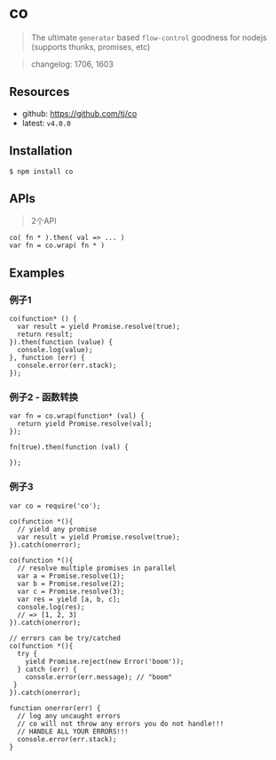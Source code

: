 # co

> The ultimate `generator` based `flow-control` goodness for nodejs (supports thunks, promises, etc)

> changelog: 1706, 1603

## Resources

* github: <https://github.com/tj/co>
* latest: `v4.0.0`


## Installation

    $ npm install co


## APIs
> 2个API

    co( fn * ).then( val => ... )
    var fn = co.wrap( fn * )



## Examples

### 例子1

    co(function* () {
      var result = yield Promise.resolve(true);
      return result;
    }).then(function (value) {
      console.log(value);
    }, function (err) {
      console.error(err.stack);
    });


### 例子2 - 函数转换

    var fn = co.wrap(function* (val) {
      return yield Promise.resolve(val);
    });

    fn(true).then(function (val) {

    });


### 例子3

    var co = require('co');

    co(function *(){
      // yield any promise
      var result = yield Promise.resolve(true);
    }).catch(onerror);

    co(function *(){
      // resolve multiple promises in parallel
      var a = Promise.resolve(1);
      var b = Promise.resolve(2);
      var c = Promise.resolve(3);
      var res = yield [a, b, c];
      console.log(res);
      // => [1, 2, 3]
    }).catch(onerror);

    // errors can be try/catched
    co(function *(){
      try {
        yield Promise.reject(new Error('boom'));
      } catch (err) {
        console.error(err.message); // "boom"
     }
    }).catch(onerror);

    function onerror(err) {
      // log any uncaught errors
      // co will not throw any errors you do not handle!!!
      // HANDLE ALL YOUR ERRORS!!!
      console.error(err.stack);
    }



